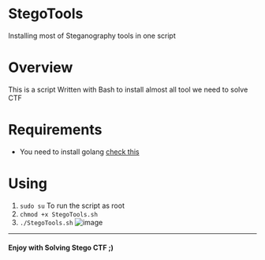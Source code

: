 # StegoTools 
Installing most of Steganography tools in one script
# Overview
This is a script Written with Bash to install almost all tool we need to solve CTF
# Requirements
- You need to install golang [check this](https://tzusec.com/how-to-install-golang-in-kali-linux/)
# Using 
1. `sudo su` To run the script as root
1. `chmod +x StegoTools.sh`
2. `./StegoTools.sh`
![image](https://raw.githubusercontent.com/Mahmoud-joo/Intro-To-CTF/master/Forensics/Tools/images/StegoTools.png)
---
#### Enjoy with Solving Stego CTF ;)

